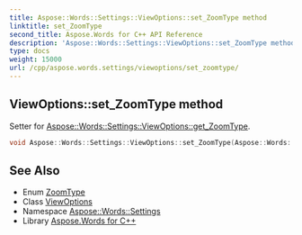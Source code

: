 ```yaml
---
title: Aspose::Words::Settings::ViewOptions::set_ZoomType method
linktitle: set_ZoomType
second_title: Aspose.Words for C++ API Reference
description: 'Aspose::Words::Settings::ViewOptions::set_ZoomType method. Setter for Aspose::Words::Settings::ViewOptions::get_ZoomType in C++.'
type: docs
weight: 15000
url: /cpp/aspose.words.settings/viewoptions/set_zoomtype/
---
```

## ViewOptions::set_ZoomType method


Setter for [Aspose::Words::Settings::ViewOptions::get_ZoomType](../get_zoomtype/).

```cpp
void Aspose::Words::Settings::ViewOptions::set_ZoomType(Aspose::Words::Settings::ZoomType value)
```

## See Also

* Enum [ZoomType](../../zoomtype/)
* Class [ViewOptions](../)
* Namespace [Aspose::Words::Settings](../../)
* Library [Aspose.Words for C++](../../../)
